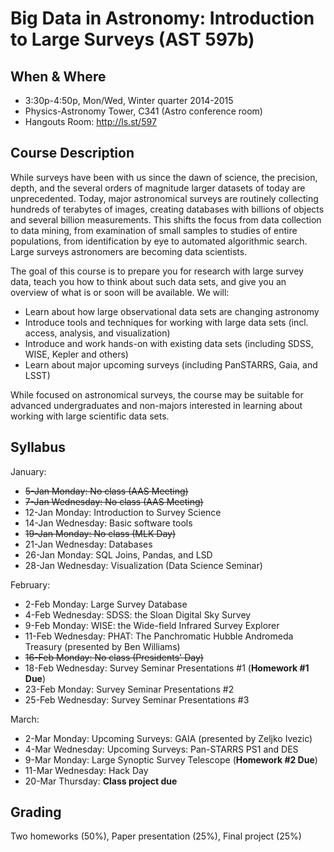 Big Data in Astronomy: Introduction to Large Surveys (AST 597b)
===============================================================

When & Where
------------
* 3:30p-4:50p, Mon/Wed, Winter quarter 2014-2015
* Physics-Astronomy Tower, C341 (Astro conference room)
* Hangouts Room: http://ls.st/597

Course Description
------------------

While surveys have been with us since the dawn of science, the precision, depth, and the several orders of magnitude larger datasets of today are unprecedented. Today, major astronomical surveys are routinely collecting hundreds of terabytes of images, creating databases with billions of objects and several billion measurements. This shifts the focus from data collection to data mining, from examination of small samples to studies of entire populations, from identification by eye to automated algorithmic search. Large surveys astronomers are becoming data scientists.

The goal of this course is to prepare you for research with large survey data, teach you how to think about such data sets, and give you an overview of what is or soon will be available. We will:

* Learn about how large observational data sets are changing astronomy
* Introduce tools and techniques for working with large data sets (incl. access, analysis, and visualization)
* Introduce and work hands-on with existing data sets (including SDSS, WISE, Kepler and others)
* Learn about major upcoming surveys (including PanSTARRS, Gaia, and LSST)

While focused on astronomical surveys, the course may be suitable for advanced undergraduates and non-majors interested in learning about working with large scientific data sets.

Syllabus
--------

January:
 * ~~5-Jan Monday: No class (AAS Meeting)~~
 * ~~7-Jan Wednesday: No class (AAS Meeting)~~
 * 12-Jan Monday: Introduction to Survey Science
 * 14-Jan Wednesday: Basic software tools
 * ~~19-Jan Monday: No class (MLK Day)~~
 * 21-Jan Wednesday: Databases		
 * 26-Jan Monday: SQL Joins, Pandas, and LSD
 * 28-Jan Wednesday: Visualization (Data Science Seminar)

February:
 * 2-Feb	Monday: Large Survey Database
 * 4-Feb	Wednesday: SDSS: the Sloan Digital Sky Survey
 * 9-Feb	Monday: WISE: the Wide-field Infrared Survey Explorer
 * 11-Feb Wednesday: PHAT: The Panchromatic Hubble Andromeda Treasury (presented by Ben Williams)
 * ~~16-Feb Monday: No class (Presidents' Day)~~
 * 18-Feb Wednesday: Survey Seminar Presentations #1 (**Homework #1 Due**)
 * 23-Feb Monday: Survey Seminar Presentations #2
 * 25-Feb Wednesday: Survey Seminar Presentations #3

March:
 * 2-Mar Monday: Upcoming Surveys: GAIA (presented by Zeljko Ivezic)
 * 4-Mar Wednesday: Upcoming Surveys: Pan-STARRS PS1 and DES
 * 9-Mar Monday: Large Synoptic Survey Telescope (**Homework #2 Due**)
 * 11-Mar Wednesday: Hack Day		
 * 20-Mar Thursday: **Class project due**

Grading
-------

Two homeworks (50%), Paper presentation (25%), Final project (25%)

